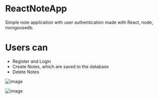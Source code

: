# ReactNoteApp
Simple note application with user authentication made with React, node, mongoosedb.



<h1>Users can</h1>
<ul>
  <li>Register and Login</li>
  <li>Create Notes, which are saved to the database</li>
  <li>Delete Notes</li>  
</ul>




![image](https://user-images.githubusercontent.com/98666468/176958391-3c0a9344-88b7-4f60-bead-396c5dd46d5b.png)



![image](https://user-images.githubusercontent.com/98666468/176958429-bc54e56e-d304-4cba-9cc7-a228d4c9bc26.png)

